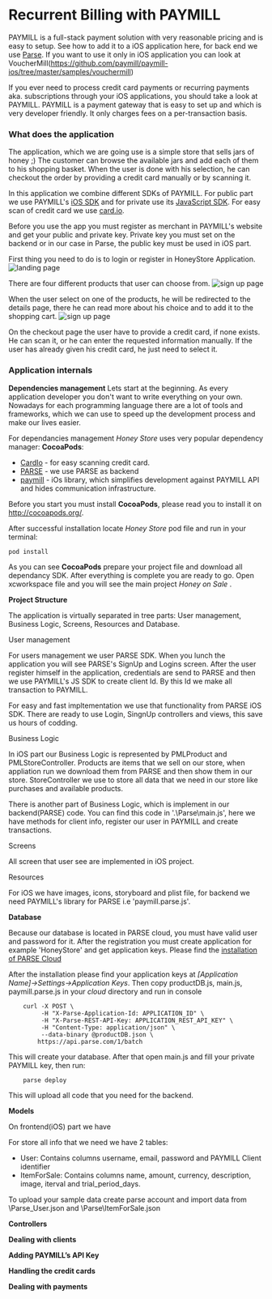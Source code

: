 # Recurrent Billing with PAYMILL

PAYMILL is a full-stack payment solution with very reasonable pricing and is easy to setup. See how to add it to a iOS application here, for back end we use [Parse](https://parse.com). If you want to use it only in iOS application you can look at VoucherMill(https://github.com/paymill/paymill-ios/tree/master/samples/vouchermill)

If you ever need to process credit card payments or recurring payments aka. subscriptions through your iOS applications, you should take a look at PAYMILL. PAYMILL is a payment gateway that is easy to set up and which is very developer friendly. It only charges fees on a per-transaction basis. 


### What does the application

The application, which we are going use is a simple store that sells jars of honey ;) The customer can browse the available jars and add each of them to his shopping basket. When the user is done with his selection, he can checkout the order by providing a credit card manually or by scanning it.

In this application we combine different SDKs of PAYMILL. For public part we use PAYMILL's [iOS SDK](https://github.com/paymill/paymill-ios) and for private use its [JavaScript SDK](https://github.com/paymill/paymill-js). For easy scan of credit card we use [card.io](https://www.card.io).

Before you use the app you must register as merchant in PAYMILL's website and get your public and private key. Private key you must set on the backend or in our case in Parse, the public key must be used in iOS part.

First thing you need to do is to login or register in HoneyStore Application.
![landing page](./docs-assets/01.pages_index.png)

There are four different products that user can choose from.
![sign up page](./docs-assets/02.users_init.png)

When the user select on one of the products, he will be redirected to the details page, there he can read more about his choice and to add it to the shopping cart.
![sign up page](./docs-assets/02.users_init.png)

On the checkout page the user have to provide a credit card, if none exists. He can scan it, or he can enter the requested information manually. If the user has already given his credit card, he just need to select it.

### Application internals

**Dependencies management**
Lets start at the beginning. 
As every application developer you don't want to write everything on your own. 
Nowadays for each programming language there are a lot of tools and frameworks, which we can use to speed up the development process and make our lives easier.

For dependancies management *Honey Store* uses very popular dependency manager: **CocoaPods**:
* [CardIo](https://github.com/card-io/card.io-iOS-SDK) - for easy scanning credit card.
* [PARSE](https://parse.com/) - we use PARSE as backend
* [paymill](https://github.com/paymill/paymill-ios) - iOs library, which simplifies development against PAYMILL API and hides communication infrastructure.

Before you start you must install **CocoaPods**, please read you to install it on http://cocoapods.org/.

After successful installation locate  *Honey Store* pod file and run in your terminal:  
```objective-c 
pod install 
``` 

As you can see **CocoaPods** prepare your project file and download all dependancy SDK. After everything is complete you are ready to go. Open xcworkspace file and you will see the main project *Honey on Sale* .

**Project Structure**

The application is virtually separated in tree parts: User management, Business Logic, Screens, Resources and Database.

User management

For users management we user PARSE SDK. When you lunch the application you will see PARSE's SignUp and Logins screen. 
After the user register himself in the application, credentials are send to PARSE and then we use PAYMILL's JS SDK to create client Id. By this Id we make all transaction to PAYMILL. 

For easy and fast impltementation we use that functionality from PARSE iOS SDK. There are ready to use Login, SingnUp controllers and views, this save us hours of codding. 

Business Logic

In iOS part our Business Logic is represented by PMLProduct and PMLStoreController. Products are items that we sell on our store, when appliation run we download them from PARSE and then show them in our store.
StoreController we use to store all data that we need in our store like purchases and available products.

There is another part of Business Logic, which is implement in our backend(PARSE) code. You can find this code in '.\Parse\main.js', here we have methods for client info, 
register our user in PAYMILL and create transactions. 

Screens

All screen that user see are implemented in iOS project.

Resources

For iOS we have images, icons, storyboard and plist file, for backend we need PAYMILL's library for PARSE i.e 'paymill.parse.js'. 

**Database**

Because our database is located in PARSE cloud, you must have valid user and password for it. After the registration you must create application for example 'HoneyStore'
and get application keys. Please find the [installation of PARSE Cloud](https://parse.com/docs/cloud_code_guide)

After the installation please find your application keys at *[Application Name]->Settings->Application Keys*. 
Then copy productDB.js, main.js, paymill.parse.js in your *cloud* directory and run in console

```dos
    curl -X POST \
  		 -H "X-Parse-Application-Id: APPLICATION_ID" \
 		 -H "X-Parse-REST-API-Key: APPLICATION_REST_API_KEY" \
 		 -H "Content-Type: application/json" \
 		 --data-binary @productDB.json \
  		https://api.parse.com/1/batch
```

 This will create your database.
 After that open main.js and fill your private PAYMILL key, then run:  

```dos
 	parse deploy
```

This will upload all code that you need for the backend. 

**Models**

On frontend(iOS) part we have 

For store all info that we need we have 2 tables:
* User: Contains columns username, email, password and PAYMILL Client identifier 
* ItemForSale: Contains columns name, amount, currency, description, image, iterval and trial_period_days.

To upload your sample data create parse account and import data from \Parse\_User.json and \Parse\ItemForSale.json 


**Controllers**

**Dealing with clients**

**Adding PAYMILL’s API Key**

**Handling the credit cards**

**Dealing with payments**

